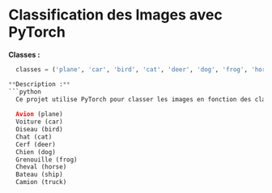 # Classification des Images avec PyTorch

**Classes :**
```python
  classes = ('plane', 'car', 'bird', 'cat', 'deer', 'dog', 'frog', 'horse', 'ship', 'truck')

**Description :**
```python
  Ce projet utilise PyTorch pour classer les images en fonction des classes définies ci-dessus. Les images sont classées dans l'une des dix catégories suivantes :
  
  Avion (plane)
  Voiture (car)
  Oiseau (bird)
  Chat (cat)
  Cerf (deer)
  Chien (dog)
  Grenouille (frog)
  Cheval (horse)
  Bateau (ship)
  Camion (truck)
